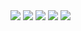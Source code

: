 <img src="https://img.shields.io/badge/Android-3DDC84?style=flat-square&logo=Android&logoColor=white"/>
<img src="https://img.shields.io/badge/Java-007396?style=flat-square&logo=Java&logoColor=white"/>
<img src="https://img.shields.io/badge/SpringBoot-6DB33F?style=flat-square&logo=SpringBoot&logoColor=white"/>
<img src="https://img.shields.io/badge/Unity-000000?style=flat-square&logo=Unityt&logoColor=white"/>
<img src="https://img.shields.io/badge/C-A8B9CC?style=flat-square&logo=Ct&logoColor=white"/>


